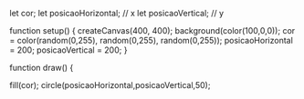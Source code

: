 let cor;
let posicaoHorizontal; // x
let posicaoVertical; // y

function setup() {
  createCanvas(400, 400);
   background(color(100,0,0));
  cor = color(random(0,255), random(0,255), random(0,255));
  posicaoHorizontal = 200;
  posicaoVertical = 200;
}


function draw() {
  
  fill(cor);
  circle(posicaoHorizontal,posicaoVertical,50);
